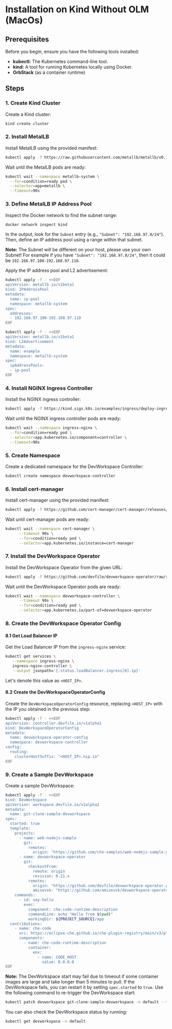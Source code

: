 # Installation on Kind Without OLM (MacOs)

## Prerequisites

Before you begin, ensure you have the following tools installed:

*   **kubectl:** The Kubernetes command-line tool.
*   **kind:** A tool for running Kubernetes locally using Docker.
*   **OrbStack** (as a container runtime)

## Steps

### 1. Create Kind Cluster

Create a Kind cluster:

```sh
kind create cluster
```

### 2. Install MetalLB

Install MetalLB using the provided manifest:

```sh
kubectl apply -f https://raw.githubusercontent.com/metallb/metallb/v0.14.9/config/manifests/metallb-native.yaml
```

Wait until the MetalLB pods are ready:

```sh
kubectl wait --namespace metallb-system \
  --for=condition=ready pod \
  --selector=app=metallb \
  --timeout=90s
```

### 3. Define MetalLB IP Address Pool

Inspect the Docker network to find the subnet range:

```sh
docker network inspect kind
```

In the output, look for the `Subnet` entry (e.g., `"Subnet": "192.168.97.0/24"`). Then, define an IP address pool using a range within that subnet.

**Note:** The Subnet will be different on your host, please use your own Subnet!
For example if you have `"Subnet": "192.168.97.0/24"`, then it could be `192.168.97.100-192.168.97.110`.

Apply the IP address pool and L2 advertisement:

```sh
kubectl apply -f - <<EOF
apiVersion: metallb.io/v1beta1
kind: IPAddressPool
metadata:
  name: ip-pool
  namespace: metallb-system
spec:
  addresses:
  - 192.168.97.100-192.168.97.110
EOF
```

```sh
kubectl apply -f - <<EOF
apiVersion: metallb.io/v1beta1
kind: L2Advertisement
metadata:
  name: example
  namespace: metallb-system
spec:
  ipAddressPools:
  - ip-pool
EOF
```

### 4. Install NGINX Ingress Controller

Install the NGINX ingress controller:

```sh
kubectl apply -f https://kind.sigs.k8s.io/examples/ingress/deploy-ingress-nginx.yaml
```

Wait until the NGINX ingress controller pods are ready:

```sh
kubectl wait --namespace ingress-nginx \
  --for=condition=ready pod \
  --selector=app.kubernetes.io/component=controller \
  --timeout=90s
```

### 5. Create Namespace

Create a dedicated namespace for the DevWorkspace Controller:

```sh
kubectl create namespace devworkspace-controller
```

### 6. Install cert-manager

Install cert-manager using the provided manifest:

```sh
kubectl apply -f https://github.com/cert-manager/cert-manager/releases/download/v1.15.4/cert-manager.yaml
```

Wait until cert-manager pods are ready:

```sh
kubectl wait --namespace cert-manager \
      --timeout 90s \
      --for=condition=ready pod \
      --selector=app.kubernetes.io/instance=cert-manager
```

### 7. Install the DevWorkspace Operator

Install the DevWorkspace Operator from the given URL:

```sh
kubectl apply -f https://github.com/devfile/devworkspace-operator/raw/refs/tags/v0.31.2/deploy/deployment/kubernetes/combined.yaml
```

Wait until the DevWorkspace Operator pods are ready:

```sh
kubectl wait --namespace devworkspace-controller \
      --timeout 90s \
      --for=condition=ready pod \
      --selector=app.kubernetes.io/part-of=devworkspace-operator
```

### 8. Create the DevWorkspace Operator Config

#### 8.1 Get Load Balancer IP
Get the Load Balancer IP from the `ingress-nginx` service:

```sh
kubectl get services \
   --namespace ingress-nginx \
   ingress-nginx-controller \
   --output jsonpath='{.status.loadBalancer.ingress[0].ip}'
```
Let's denote this value as `<HOST_IP>`.

#### 8.2 Create the DevWorkspaceOperatorConfig

Create the `DevWorkspaceOperatorConfig` resource, replacing `<HOST_IP>` with the IP you obtained in the previous step:

```sh
kubectl apply -f - <<EOF
apiVersion: controller.devfile.io/v1alpha1
kind: DevWorkspaceOperatorConfig
metadata:
  name: devworkspace-operator-config
  namespace: devworkspace-controller
config:
  routing:
    clusterHostSuffix: "<HOST_IP>.nip.io"
EOF
```

### 9. Create a Sample DevWorkspace

Create a sample DevWorkspace:

```sh
kubectl apply -f - <<EOF
kind: DevWorkspace
apiVersion: workspace.devfile.io/v1alpha2
metadata:
  name: git-clone-sample-devworkspace
spec:
  started: true
  template:
    projects:
      - name: web-nodejs-sample
        git:
          remotes:
            origin: "https://github.com/che-samples/web-nodejs-sample.git"
      - name: devworkspace-operator
        git:
          checkoutFrom:
            remote: origin
            revision: 0.21.x
          remotes:
            origin: "https://github.com/devfile/devworkspace-operator.git"
            amisevsk: "https://github.com/amisevsk/devworkspace-operator.git"
    commands:
      - id: say-hello
        exec:
          component: che-code-runtime-description
          commandLine: echo "Hello from $(pwd)"
          workingDir: ${PROJECT_SOURCE}/app
  contributions:
    - name: che-code
      uri: https://eclipse-che.github.io/che-plugin-registry/main/v3/plugins/che-incubator/che-code/latest/devfile.yaml
      components:
        - name: che-code-runtime-description
          container:
            env:
              - name: CODE_HOST
                value: 0.0.0.0
EOF
```

**Note:** The DevWorkspace start may fail due to timeout if some container images are large and take longer than 5 minutes to pull. If the DevWorkspace fails, you can restart it by setting `spec.started` to `true`. Use the following command to re-trigger the DevWorkspace start:

```bash
kubectl patch devworkspace git-clone-sample-devworkspace -n default --type merge -p '{"spec": {"started": true}}'
```
You can also check the DevWorkspace status by running:
```sh
kubectl get devworkspace -n default
```
